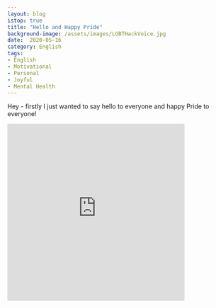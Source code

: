 ```yaml
---
layout: blog
istop: true
title: "Hello and Happy Pride"
background-image: /assets/images/LGBTHackVoice.jpg
date:  2020-05-16
category: English
tags:
- English
- Motivational
- Personal
- Joyful
- Mental Health
---
```

Hey - firstly I just wanted to say hello to everyone and happy Pride to everyone!
<iframe title="Hello & happy Pride!" height="400" width="400" style="border: none;" scrolling="no" data-name="pb-iframe-player" src="https://www.podbean.com/media/player/yt9xj-dca7c3?from=yiiadmin&download=1&version=1&vjs=1&skin=1&auto=0&share=1&fonts=Helvetica&download=1&rtl=0&pbad=1"></iframe>
